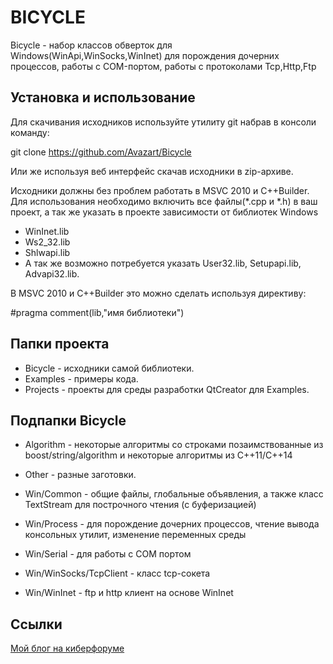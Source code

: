 BICYCLE
=======

Bicycle - набор классов обверток для Windows(WinApi,WinSocks,WinInet) для порождения дочерних процессов, работы с СOM-портом, 
работы с протоколами Tcp,Http,Ftp

Установка и использование
-------------------------

Для скачивания исходников используйте утилиту git набрав в консоли команду:

git clone https://github.com/Avazart/Bicycle

Или же используя веб интерфейс скачав исходники в zip-архиве.

Исходники должны без проблем работать в MSVC 2010 и С++Builder.
Для использования необходимо включить все файлы(*.cpp и *.h) в ваш проект, а так же указать в проекте зависимости от библиотек Windows
* WinInet.lib 
* Ws2_32.lib
* Shlwapi.lib 
* А так же возможно потребуется указать User32.lib, Setupapi.lib, Advapi32.lib.

В  MSVC 2010 и С++Builder это  можно сделать используя директиву:

#pragma comment(lib,"имя библиотеки")

Папки проекта
-------------

* Bicycle  - исходники самой библиотеки.
* Examples - примеры кода.
* Projects - проекты для среды разработки QtCreator для Examples.

Подпапки Bicycle
----------------

* Algorithm - некоторые алгоритмы со строками позаимствованные из boost/string/algorithm и некоторые алгоритмы из С++11/С++14
* Other - разные заготовки.

* Win/Common - общие файлы, глобальные объявления, а  также класс TextStream для построчного чтения (с буферизацией)
* Win/Process - для порождение дочерних процессов, чтение вывода консольных утилит, изменение переменных среды
* Win/Serial  - для работы с COM портом

* Win/WinSocks/TcpClient - класс tcp-сокета
* Win/WinInet - ftp и http клиент на основе WinInet

Ссылки
------

[Мой блог на киберфоруме](http://www.cyberforum.ru/blogs/131347/blog4416.html)